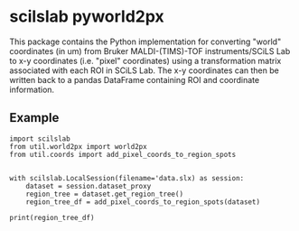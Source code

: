 # scilslab pyworld2px

This package contains the Python implementation for converting "world" coordinates (in um) from Bruker MALDI-(TIMS)-TOF 
instruments/SCiLS Lab to x-y coordinates (i.e. "pixel" coordinates) using a transformation matrix associated with each 
ROI in SCiLS Lab. The x-y coordinates can then be written back to a pandas DataFrame containing ROI and coordinate 
information.

## Example
```
import scilslab
from util.world2px import world2px
from util.coords import add_pixel_coords_to_region_spots


with scilslab.LocalSession(filename='data.slx) as session:
    dataset = session.dataset_proxy
    region_tree = dataset.get_region_tree()
    region_tree_df = add_pixel_coords_to_region_spots(dataset)

print(region_tree_df)
```
